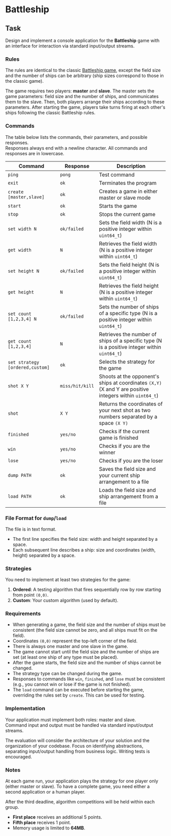 # Battleship
## Task

Design and implement a console application for the **Battleship** game with an interface for interaction via standard input/output streams.

### Rules

The rules are identical to the classic [Battleship game](https://en.wikipedia.org/wiki/Battleship_(game)), except the field size and the number of ships can be arbitrary (ship sizes correspond to those in the classic game).

The game requires two players: **master** and **slave**. The master sets the game parameters: field size and the number of ships, and communicates them to the slave. Then, both players arrange their ships according to these parameters. After starting the game, players take turns firing at each other's ships following the classic Battleship rules.

### Commands

The table below lists the commands, their parameters, and possible responses.  
Responses always end with a newline character. All commands and responses are in lowercase.

| Command                      | Response        | Description                                                                        |
|------------------------------|-----------------|------------------------------------------------------------------------------------|
| `ping`                       | `pong`          | Test command                                                                       |
| `exit`                       | `ok`            | Terminates the program                                                            |
| `create [master,slave]`      | `ok`            | Creates a game in either master or slave mode                                     |
| `start`                      | `ok`            | Starts the game                                                                   |
| `stop`                       | `ok`            | Stops the current game                                                            |
| `set width N`                | `ok/failed`     | Sets the field width (N is a positive integer within `uint64_t`)                  |
| `get width`                  | `N`             | Retrieves the field width (N is a positive integer within `uint64_t`)            |
| `set height N`               | `ok/failed`     | Sets the field height (N is a positive integer within `uint64_t`)                |
| `get height`                 | `N`             | Retrieves the field height (N is a positive integer within `uint64_t`)           |
| `set count [1,2,3,4] N`      | `ok/failed`     | Sets the number of ships of a specific type (N is a positive integer within `uint64_t`) |
| `get count [1,2,3,4]`        | `N`             | Retrieves the number of ships of a specific type (N is a positive integer within `uint64_t`) |
| `set strategy [ordered,custom]` | `ok`         | Selects the strategy for the game                                                 |
| `shot X Y`                   | `miss/hit/kill` | Shoots at the opponent's ships at coordinates `(X,Y)` (X and Y are positive integers within `uint64_t`) |
| `shot`                       | `X Y`           | Returns the coordinates of your next shot as two numbers separated by a space `(X Y)` |
| `finished`                   | `yes/no`        | Checks if the current game is finished                                            |
| `win`                        | `yes/no`        | Checks if you are the winner                                                      |
| `lose`                       | `yes/no`        | Checks if you are the loser                                                       |
| `dump PATH`                  | `ok`            | Saves the field size and your current ship arrangement to a file                  |
| `load PATH`                  | `ok`            | Loads the field size and ship arrangement from a file                             |

### File Format for `dump`/`load`

The file is in text format.  
- The first line specifies the field size: width and height separated by a space.  
- Each subsequent line describes a ship: size and coordinates (width, height) separated by a space.

### Strategies

You need to implement at least two strategies for the game:

1. **Ordered**: A testing algorithm that fires sequentially row by row starting from point `(0,0)`.  
2. **Custom**: Your custom algorithm (used by default).  

### Requirements

- When generating a game, the field size and the number of ships must be consistent (the field size cannot be zero, and all ships must fit on the field).  
- Coordinates `(0,0)` represent the top-left corner of the field.  
- There is always one master and one slave in the game.  
- The game cannot start until the field size and the number of ships are set (at least one ship of any type must be placed).  
- After the game starts, the field size and the number of ships cannot be changed.  
- The strategy type can be changed during the game.  
- Responses to commands like `win`, `finished`, and `lose` must be consistent (e.g., you cannot win or lose if the game is not finished).  
- The `load` command can be executed before starting the game, overriding the rules set by `create`. This can be used for testing.

### Implementation

Your application must implement both roles: master and slave.  
Command input and output must be handled via standard input/output streams.

The evaluation will consider the architecture of your solution and the organization of your codebase. Focus on identifying abstractions, separating input/output handling from business logic. Writing tests is encouraged.

### Notes

At each game run, your application plays the strategy for one player only (either master or slave). To have a complete game, you need either a second application or a human player.

After the third deadline, algorithm competitions will be held within each group.  
- **First place** receives an additional 5 points.  
- **Fifth place** receives 1 point.  
- Memory usage is limited to **64MB**.